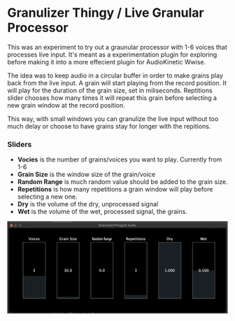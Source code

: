 # Granulizer Thingy / Live Granular Processor

This was an experiment to try out a graunular processor with 1-6 voices that processes live input.
It's meant as a experimentation plugin for exploring before making it into a more effecient plugin for AudioKinetic Wwise. 

The idea was to keep audio in a circular buffer in order to make grains play back from the live input. 
A grain will start playing from the record position. It will play for the duration of the grain size, set in miliseconds. 
Reptitions slider chooses how many times it will repeat this grain before selecting a new grain window at the record position. 

This way, with small windows you can granulize the live input without too much delay or choose to have grains stay for longer with the repitions. 

### Sliders
- **Vocies** is the number of grains/voices you want to play. Currently from 1-6
- **Grain Size** is the window size of the grain/voice
- **Random Range** is much random value should be added to the grain size.
- **Repetitions** is how many repetitions a grain window will play before selecting a new one.
- **Dry** is the volume of the dry, unprocessed signal
- **Wet** is the volume of the wet, processed signal, the grains.

 ![Granulizer](/githubImg/Granulizer.png)


